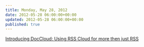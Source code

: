 ```yaml
---
title: Monday, May 28, 2012
date: 2012-05-28 06:00:00+00:00
updated: 2012-05-28 06:00:00+00:00
published: true
---
```


[Introducing DocCloud: Using RSS Cloud for more then just RSS](/introducing-doccloud-using-rss-cloud-for-more-then-just-rss/)


